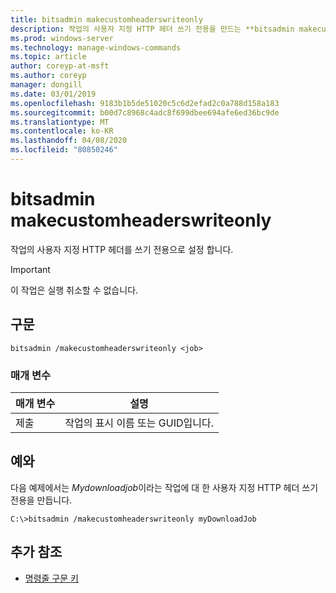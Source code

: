 ```yaml
---
title: bitsadmin makecustomheaderswriteonly
description: 작업의 사용자 지정 HTTP 헤더 쓰기 전용을 만드는 **bitsadmin makecustomheaderswriteonly**에 대 한 Windows 명령 항목입니다.
ms.prod: windows-server
ms.technology: manage-windows-commands
ms.topic: article
author: coreyp-at-msft
ms.author: coreyp
manager: dongill
ms.date: 03/01/2019
ms.openlocfilehash: 9183b1b5de51020c5c6d2efad2c0a788d158a183
ms.sourcegitcommit: b00d7c8968c4adc8f699dbee694afe6ed36bc9de
ms.translationtype: MT
ms.contentlocale: ko-KR
ms.lasthandoff: 04/08/2020
ms.locfileid: "80850246"
---
```

# <a name="bitsadmin-makecustomheaderswriteonly"></a>bitsadmin makecustomheaderswriteonly

작업의 사용자 지정 HTTP 헤더를 쓰기 전용으로 설정 합니다.

> [!Important]
> 이 작업은 실행 취소할 수 없습니다.

## <a name="syntax"></a>구문

```
bitsadmin /makecustomheaderswriteonly <job>
```

### <a name="parameters"></a>매개 변수

| 매개 변수 | 설명 |
| -------------- | -------------- |
| 제출 | 작업의 표시 이름 또는 GUID입니다. |

## <a name="examples"></a><a name=BKMK_examples></a>예와

다음 예제에서는 *Mydownloadjob*이라는 작업에 대 한 사용자 지정 HTTP 헤더 쓰기 전용을 만듭니다.

```
C:\>bitsadmin /makecustomheaderswriteonly myDownloadJob
```

## <a name="additional-references"></a>추가 참조

- [명령줄 구문 키](command-line-syntax-key.md)